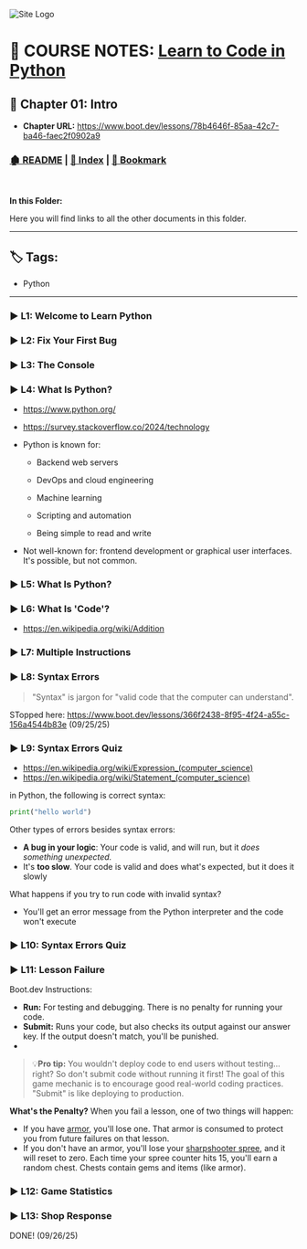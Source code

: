 <!-- 🔗 Custom Stylesheet -->
<link rel="stylesheet" href="../../_css/main.css">

<!-- 🖼️ Site Logo -->
![Site Logo](/_pix/logos/logo-ehw-kb-h32.png)


<!-- 📝 Title -->
# 📒 COURSE NOTES: <span class="course-title">[Learn to Code in Python](https://www.boot.dev/lessons/78b4646f-85aa-42c7-ba46-faec2f0902a9)</span>

## 📂 Chapter 01: **Intro**

* **Chapter URL:** https://www.boot.dev/lessons/78b4646f-85aa-42c7-ba46-faec2f0902a9


<!-- 🧭 Navigation -->
### [🏚️ README](../../README.md) | [📁 Index](index.md) | [🔖 Bookmark](#bookmark)

<br>

**In this Folder:**


<section class="ehw-doc-descr">

Here you will find links to all the other documents in this folder.

</section>

---

<!-- 🏷️ RELATED TAGS -->
<section id="sec-tags">

## 🏷️ Tags:

- Python

</section>

---

### ▶️ L1: Welcome to Learn Python


### ▶️ L2: Fix Your First Bug


### ▶️ L3: The Console


### ▶️ L4: What Is Python?


- https://www.python.org/
- https://survey.stackoverflow.co/2024/technology

- Python is known for: 

  - Backend web servers
  - DevOps and cloud engineering
  - Machine learning
  - Scripting and automation

  - Being simple to read and write
  
- Not well-known for:  frontend development or graphical user interfaces. It's possible, but not common.


### ▶️ L5: What Is Python?


### ▶️ L6: What Is 'Code'?


- https://en.wikipedia.org/wiki/Addition


### ▶️ L7: Multiple Instructions


### ▶️ L8: Syntax Errors



> "Syntax" is jargon for "valid code that the computer can understand".

STopped here: https://www.boot.dev/lessons/366f2438-8f95-4f24-a55c-156a4544b83e (09/25/25)


### ▶️ L9: Syntax Errors Quiz

- https://en.wikipedia.org/wiki/Expression_(computer_science)
- https://en.wikipedia.org/wiki/Statement_(computer_science)

 in Python, the following is correct syntax:

 ```py
print("hello world")
 ```

Other types of errors besides syntax errors:

- **A bug in your logic**: Your code is valid, and will run, but it _does something unexpected._
- It's **too slow**. Your code is valid and does what's expected, but it does it slowly

What happens if you try to run code with invalid syntax?

- You'll get an error message from the Python interpreter and the code won't execute


### ▶️ L10: Syntax Errors Quiz


### ▶️ L11: Lesson Failure



<span class="boot-dev-op">Boot.dev Instructions:</span>

- **Run:** For testing and debugging. There is no penalty for running your code.
- **Submit:** Runs your code, but also checks its output against our answer key. If the output doesn't match, you'll be punished.
- 
> 💡**Pro tip:** You wouldn't deploy code to end users without testing... right? So don't submit code without running it first! The goal of this game mechanic is to encourage good real-world coding practices. "Submit" is like deploying to production.

**What's the Penalty?**
When you fail a lesson, one of two things will happen:

- If you have [armor](https://www.boot.dev/lessons/142c8a73-5ede-49a6-9460-563890646023#), you'll lose one. That armor is consumed to protect you from future failures on that lesson.
- If you don't have an armor, you'll lose your [sharpshooter spree](https://www.boot.dev/lessons/142c8a73-5ede-49a6-9460-563890646023#), and it will reset to zero. Each time your spree counter hits 15, you'll earn a random chest. Chests contain gems and items (like armor).


### ▶️ L12: Game Statistics




### ▶️ L13: Shop Response


<span class="success-banner">DONE! (09/26/25)</span>

